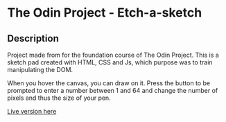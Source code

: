 # The Odin Project - Etch-a-sketch

## Description
Project made from for the foundation course of The Odin Project.
This is a sketch pad created with HTML, CSS and Js, which purpose was to train manipulating the DOM.

When you hover the canvas, you can draw on it. Press the button to be prompted to enter a number between 1 and 64 and change the number of pixels and thus the size of your pen.

[Live version here](https://tinatronic.github.io/odin-etchasketch/)
